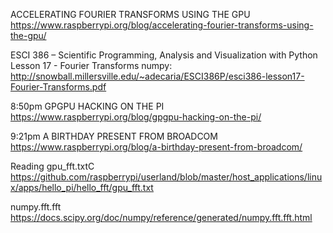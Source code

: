 ACCELERATING FOURIER TRANSFORMS USING THE GPU
https://www.raspberrypi.org/blog/accelerating-fourier-transforms-using-the-gpu/

ESCI 386 – Scientific Programming, Analysis and Visualization with Python
Lesson 17 - Fourier Transforms
numpy:
http://snowball.millersville.edu/~adecaria/ESCI386P/esci386-lesson17-Fourier-Transforms.pdf

8:50pm
GPGPU HACKING ON THE PI
https://www.raspberrypi.org/blog/gpgpu-hacking-on-the-pi/

9:21pm
A BIRTHDAY PRESENT FROM BROADCOM
https://www.raspberrypi.org/blog/a-birthday-present-from-broadcom/

Reading gpu_fft.txtC
https://github.com/raspberrypi/userland/blob/master/host_applications/linux/apps/hello_pi/hello_fft/gpu_fft.txt

numpy.fft.fft
https://docs.scipy.org/doc/numpy/reference/generated/numpy.fft.fft.html

